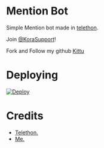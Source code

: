 # Mention Bot
Simple Mention bot made in [telethon](https://github.com/LonamiWebs/Telethon).
   
Join [@KoraSupport](https://t.me/KoraSupport)!
    
   
Fork and Follow my github [Kittu](https://github.com/noob-kittu)

# Deploying
[![Deploy](https://www.herokucdn.com/deploy/button.svg)](https://heroku.com/deploy?template=https://github.com/coderkkSk/MentionBot)

# Credits
- [Telethon.](https://github.com/LonamiWebs/Telethon)
- [Me.](https://t.me/Autichrist)

